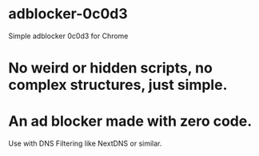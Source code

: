 # adblocker-0c0d3
Simple adblocker 0c0d3 for Chrome

# No weird or hidden scripts, no complex structures, just simple.
# An ad blocker made with zero code.

Use with DNS Filtering like NextDNS or similar.
